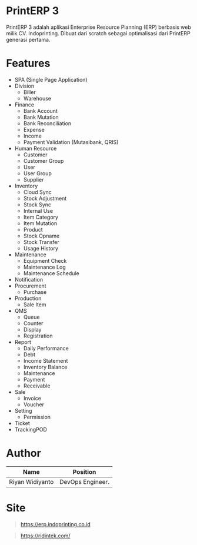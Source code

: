 # PrintERP 3

PrintERP 3 adalah aplikasi Enterprise Resource Planning (ERP) berbasis web milik CV. Indoprinting. Dibuat dari scratch sebagai optimalisasi dari PrintERP generasi pertama.

# Features
* SPA (Single Page Application)
* Division
  - Biller
  - Warehouse
* Finance
  - Bank Account
  - Bank Mutation
  - Bank Reconciliation
  - Expense
  - Income
  - Payment Validation (Mutasibank, QRIS)
* Human Resource
  - Customer
  - Customer Group
  - User
  - User Group
  - Supplier
* Inventory
  - Cloud Sync
  - Stock Adjustment
  - Stock Sync
  - Internal Use
  - Item Category
  - Item Mutation
  - Product
  - Stock Opname
  - Stock Transfer
  - Usage History
* Maintenance
  - Equipment Check
  - Maintenance Log
  - Maintenance Schedule
* Notification
* Procurement
  - Purchase
* Production
  - Sale Item
* QMS
  - Queue
  - Counter
  - Display
  - Registration
* Report
  - Daily Performance
  - Debt
  - Income Statement
  - Inventory Balance
  - Maintenance
  - Payment
  - Receivable
* Sale
  - Invoice
  - Voucher
* Setting
  - Permission
* Ticket
* TrackingPOD

# Author
Name | Position
-----|---------
Riyan Widiyanto | DevOps Engineer.

# Site
> https://erp.indoprinting.co.id

> https://ridintek.com/